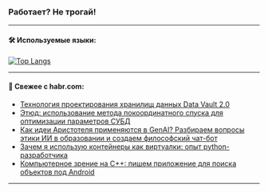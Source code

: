 ### Работает? Не трогай!

---
<!--
#### 🛠️ Technical stack:

![Java](https://img.shields.io/badge/Java-informational?logo=Oracle&style=flat&logoColor=white&color=FF4500)
![Kotlin](https://img.shields.io/badge/Kotlin-informational?logo=Kotlin&style=flat&logoColor=white&color=774D97)
![TS](https://img.shields.io/badge/TypeScript-informational?logo=typeScript&style=flat&logoColor=black&color=017acc)
![Python](https://img.shields.io/badge/Python-informational?logo=Python&style=flat&logoColor=black&color=ffdd54) <br>
![Spring](https://img.shields.io/badge/Spring-informational?logo=Spring&style=flat&logoColor=white&color=6DB33F) 
![SpringBoot](https://img.shields.io/badge/SpringBoot-informational?logo=SpringBoot&style=flat&logoColor=white&color=6DB33F)
![Nest](https://img.shields.io/badge/NestJS-informational?logo=NestJS&style=flat&logoColor=white&color=E0234E) 
![NodeJS](https://img.shields.io/badge/NodeJS-informational?logo=node.js&style=flat&logoColor=white&color=70A760)<br>
![PostgreSQL](https://img.shields.io/badge/PostgreSQL-informational?logo=PostgreSQL&style=flat&logoColor=white&color=DAA520)
![MongoDB](https://img.shields.io/badge/MongoDB-informational?logo=MongoDB&style=flat&logoColor=white&color=870000)
![Apache](https://img.shields.io/badge/Apache-informational?logo=apache&style=flat&logoColor=white&color=f74e28)

___ 
-->

#### 🛠️ Используемые языки:

[![Top Langs](https://github-readme-stats-u2qms2cxw-advtsettinggmailcoms-projects.vercel.app/api/top-langs/?username=zloylis&langs_count=10&hide_title=true&title_color=e6edf3&size_weight=0.5&count_weight=0.5&layout=compact&hide_progress=true&hide_border=true&theme=dracula)](https://github.com/zloylis)

<!---


####  :octocat:&nbsp;&nbsp; Статистика:

![GitHub stats](https://github-readme-stats-u2qms2cxw-advtsettinggmailcoms-projects.vercel.app/api?username=zloylis&show_icons=true&hide_border=true&theme=dracula&title_color=e6edf3&include_all_commits=true&count_private=true&hide_rank=false&hide_title=true&rank_icon=github)
-->
---

#### 💬 Свежее с habr.com:

<!-- BLOG-POST-LIST:START -->
- [Технология проектирования хранилищ данных Data Vault 2.0](https://habr.com/ru/articles/850280/?utm_source=habrahabr&utm_medium=rss&utm_campaign=850280)
- [Этюд: использование метода покоординатного спуска для оптимизации параметров СУБД](https://habr.com/ru/articles/851092/?utm_source=habrahabr&utm_medium=rss&utm_campaign=851092)
- [Как идеи Аристотеля применяются в GenAI? Разбираем вопросы этики ИИ в образовании и создаем философский чат-бот](https://habr.com/ru/companies/spbu/articles/851090/?utm_source=habrahabr&utm_medium=rss&utm_campaign=851090)
- [Зачем я использую контейнеры как виртуалки: опыт python-разработчика](https://habr.com/ru/companies/cloud_ru/articles/849986/?utm_source=habrahabr&utm_medium=rss&utm_campaign=849986)
- [Компьютерное зрение на C++: пишем приложение для поиска объектов под Android](https://habr.com/ru/companies/yadro/articles/850786/?utm_source=habrahabr&utm_medium=rss&utm_campaign=850786)
<!-- BLOG-POST-LIST:END -->

---
